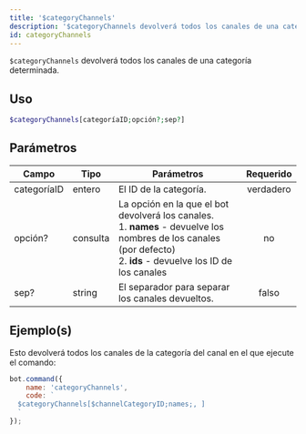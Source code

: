 ```yaml
---
title: '$categoryChannels'
description: '$categoryChannels devolverá todos los canales de una categoría determinada.'
id: categoryChannels
---
```


`$categoryChannels` devolverá todos los canales de una categoría determinada.

## Uso

```php
$categoryChannels[categoríaID;opción?;sep?]
```

## Parámetros

| Campo       | Tipo     | Parámetros                                                                                                                                                                                | Requerido |
| ----------- | -------- | ----------------------------------------------------------------------------------------------------------------------------------------------------------------------------------------- |:---------:|
| categoríaID | entero   | El ID de la categoría.                                                                                                                                                                    | verdadero |
| opción?     | consulta | La opción en la que el bot devolverá los canales. <br /> 1. **names** - devuelve los nombres de los canales (por defecto)  <br /> 2. **ids** - devuelve los ID de los canales |    no     |
| sep?        | string   | El separador para separar los canales devueltos.                                                                                                                                          |   falso   |

## Ejemplo(s)

Esto devolverá todos los canales de la categoría del canal en el que ejecute el comando:

```javascript
bot.command({
    name: 'categoryChannels',
    code: `
  $categoryChannels[$channelCategoryID;names;, ]
  `
});
```